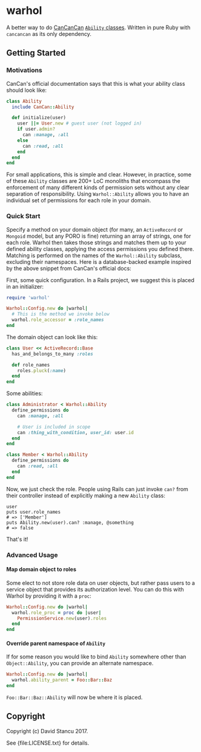 # warhol

A better way to do [CanCanCan](https://github.com/CanCanCommunity/cancancan) [`Ability` classes](https://github.com/CanCanCommunity/cancancan/wiki/Defining-Abilities). Written in pure Ruby with `cancancan` as its only dependency.

## Getting Started

### Motivations

CanCan's official documentation says that this is what your ability class should look like:

```ruby
class Ability
  include CanCan::Ability

  def initialize(user)
    user ||= User.new # guest user (not logged in)
    if user.admin?
      can :manage, :all
    else
      can :read, :all
    end
  end
end
```

For small applications, this is simple and clear. However, in practice, some of these `Ability` classes are 200+ LoC monoliths that encompass the enforcement of many different kinds of permission sets without any clear separation of responsibility. Using `Warhol::Ability` allows you to have an individual set of permissions for each role in your domain.


### Quick Start

Specify a method on your domain object (for many, an `ActiveRecord` or `Mongoid` model, but any PORO is fine) returning an array of strings, one for each role. Warhol then takes those strings and matches them up to your defined ability classes, applying the access permissions you defined there. Matching is performed on the names of the `Warhol::Ability` subclass, excluding their namespaces. Here is a database-backed example inspired by the above snippet from CanCan's official docs:

First, some quick configuration. In a Rails project, we suggest this is placed in an initializer:

```ruby
require 'warhol'

Warhol::Config.new do |warhol|
  # This is the method we invoke below
  warhol.role_accessor = :role_names
end
```

The domain object can look like this: 

```ruby
class User << ActiveRecord::Base
  has_and_belongs_to_many :roles

  def role_names
    roles.pluck(:name)
  end
end
```

Some abilities:

```ruby
class Administrator < Warhol::Ability
  define_permissions do
    can :manage, :all

    # User is included in scope
    can :thing_with_condition, user_id: user.id
  end
end

class Member < Warhol::Ability
  define_permissions do
    can :read, :all
  end
end
```

Now, we just check the role. People using Rails can just invoke `can?` from their controller instead of explicitly making a new `Ability` class:
```
user
puts user.role_names
# => ['Member']
puts Ability.new(user).can? :manage, @something
# => false
```

That's it!

### Advanced Usage

#### Map domain object to roles

Some elect to not store role data on user objects, but rather pass users to a service object that provides its authorization level. You can do this with Warhol by providing it with a `proc`:

```ruby
Warhol::Config.new do |warhol|
  warhol.role_proc = proc do |user|
    PermissionService.new(user).roles
  end
end
```

#### Override parent namespace of `Ability`

If for some reason you would like to bind `Ability` somewhere other than `Object::Ability`, you can provide an alternate namespace. 

```ruby
Warhol::Config.new do |warhol|
  warhol.ability_parent = Foo::Bar::Baz
end
```

`Foo::Bar::Baz::Ability` will now be where it is placed. 


## Copyright

Copyright (c) David Stancu 2017.

See {file:LICENSE.txt} for details.
